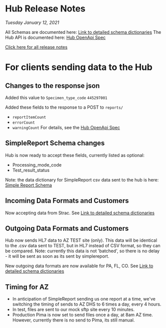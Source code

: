 #  Hub Release Notes

*Tuesday January 12, 2021*

All Schemas are documented here:  [Link to detailed schema dictionaries](../schema_documentation)
The Hub API is documented here: [Hub OpenApi Spec](../openapi.yml)

[Click here for all release notes](../)

# For clients sending data to the Hub

## Changes to the response json

Added this value to `Specimen_type_code`
`445297001`

Added these fields to the response to a POST to `reports/`
- `reportItemCount`
- `errorCount`
- `warningCount`
For details, see the [Hub OpenApi Spec](../openapi.yml)

## SimpleReport Schema changes

Hub is now ready to accept these fields, currently listed as optional:
- Processing_mode_code
- Test_result_status

Note: the data dictionary for SimpleReport csv data sent to the hub is here: [Simple Report Schema](../schema_documentation/primedatainput-pdi-covid-19.md)

## Incoming Data Formats and Customers

Now accepting data from Strac.   See [Link to detailed schema dictionaries](../schema_documentation)

## Outgoing Data Formats and Customers

Hub now sends HL7 data to AZ TEST site (only).   This data will be identical to the .csv data sent to TEST, but in HL7 instead of CSV format, so they can be compared.   Note:  currently this data is not 'batched', so there is no delay - it will be sent as soon as its sent by simplereport.

New outgoing data formats are now available for PA, FL, CO.  See [Link to detailed schema dictionaries](../schema_documentation)

## Timing for AZ

- In anticipation of SimpleReport sending us one report at a time, we've switching the timing of sends to AZ DHS to 6 times a day, every 4 hours.
- In test, files are sent to our mock sftp site every 10 minutes.
- Production Pima is now set to send files once a day, at 8am AZ time.  However, currently there is no send to Pima, its still manual.

